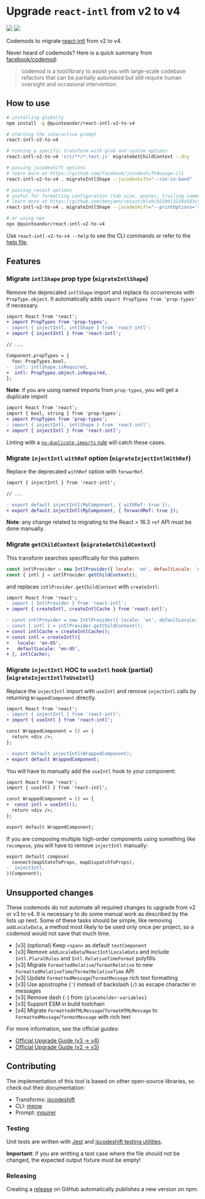 # Upgrade `react-intl` from v2 to v4

![](https://github.com/quintoandar/farewell-immutablejs/workflows/Node.js%20CI/badge.svg)
![](https://github.com/quintoandar/farewell-immutablejs/workflows/Node.js%20Package/badge.svg)

Codemods to migrate [react-intl](https://formatjs.io/docs/react-intl) from v2 to v4.

Never heard of codemods? Here is a quick summary from [facebook/codemod](https://github.com/facebook/codemod):

> codemod is a tool/library to assist you with large-scale codebase refactors that can be partially automated but still require human oversight and occasional intervention.

## How to use

```bash
# installing globally
npm install -g @quintoandar/react-intl-v2-to-v4

# starting the interactive prompt
react-intl-v2-to-v4

# running a specific transform with glob and custom options
react-intl-v2-to-v4 'src/**/*.test.js' migrateGetChildContext --dry

# passing jscodeshift options
# learn more at https://github.com/facebook/jscodeshift#usage-cli
react-intl-v2-to-v4 . migrateIntlShape --jscodeshift="--run-in-band"

# passing recast options
# useful for formatting configuration (tab size, quotes, trailing comma etc.)
# learn more at https://github.com/benjamn/recast/blob/822b013218a583c555bcf754beddfc52371b4a58/lib/options.ts
react-intl-v2-to-v4 . migrateIntlShape --jscodeshift="--printOptions='{\"quote\":\"double\"}'"

# or using npx
npx @quintoandar/react-intl-v2-to-v4
```

Use `react-intl-v2-to-v4 --help` to see the CLI commands or refer to the [help file](./src/bin/help.txt).

## Features

### Migrate `intlShape` prop type (`migrateIntlShape`)

Remove the deprecated `intlShape` import and replace its occurrences with `PropType.object`. 
It automatically adds `import PropTypes from 'prop-types'` if necessary.

```diff
import React from 'react';
+ import PropTypes from 'prop-types';
- import { injectIntl, intlShape } from 'react-intl';
+ import { injectIntl } from 'react-intl';

// ...

Component.propTypes = {
  foo: PropTypes.bool,
-  intl: intlShape.isRequired,
+  intl: PropTypes.object.isRequired,
};
```

**Note**: if you are using named imports from `prop-types`, you will get a duplicate import

```diff
import React from 'react';
import { bool, string } from 'prop-types';
+ import PropTypes from 'prop-types';
- import { injectIntl, intlShape } from 'react-intl';
+ import { injectIntl } from 'react-intl';
```

Linting with a [`no-duplicate-imports` rule](https://eslint.org/docs/rules/no-duplicate-imports) will catch these cases.

### Migrate `injectIntl` `withRef` option (`migrateInjectIntlWithRef`)

Replace the deprecated `withRef` option with `forwarRef`.

```diff
import { injectIntl } from 'react-intl';

// ...

- export default injectIntl(MyComponent, { withRef: true });
+ export default injectIntl(MyComponent, { forwardRef: true });
```

**Note**: any change related to migrating to the React > 16.3 `ref` API must be done manually.

### Migrate `getChildContext` (`migrateGetChildContext`)

This transform searches speciffically for this pattern:

```js
const intlProvider = new IntlProvider({ locale: 'en', defaultLocale: 'en' }, {}); // IntlProvider arguments don't matter
const { intl } = intlProvider.getChildContext();
```

and replaces `intlProvider.getChildContext` with `createIntl`:

```diff
import React from 'react';
- import { IntlProvider } from 'react-intl';
+ import { createIntl, createIntlCache } from 'react-intl';

- const intlProvider = new IntlProvider({ locale: 'en', defaultLocale: 'en' }, {});
- const { intl } = intlProvider.getChildContext();
+ const intlCache = createIntlCache();
+ const intl = createIntl({
+   locale: 'en-US',
+   defaultLocale: 'en-US',
+ }, intlCache);
```

### Migrate `injectIntl` HOC to `useIntl` hook (partial) (`migrateInjectIntlToUseIntl`)

Replace the `injectIntl` import with `useIntl` and remove `injectIntl` calls by returning `WrappedComponent` directly.

```diff
import React from 'react';
- import { injectIntl } from 'react-intl';
+ import { useIntl } from 'react-intl';

const WrappedComponent = () => {
  return <div />;
};

- export default injectIntl(WrappedComponent);
+ export default WrappedComponent;
```

You will have to manually add the `useIntl` hook to your component:

```diff
import React from 'react';
import { useIntl } from 'react-intl';

const WrappedComponent = () => {
+  const intl = useIntl();
  return <div />;
};

export default WrappedComponent;
```

If you are composing multiple high-order components using something like `recompose`, you will have to remove `injectIntl` manually:

```diff
export default compose(
  connect(mapStateToProps, mapDispatchToProps),
-  injectIntl,
)(Component);
```

## Unsupported changes

These codemods do not automate all required changes to upgrade from v2 or v3 to v4. 
It is necessary to do some manual work as described by the lists up next. 
Some of these tasks should be simple, like removing `addLocaleData`, a method most likely to be used only once per project, so a codemod would not save that much time.

- [v3] (optional) Keep `<span>` as default `textComponent`
- [v3] Remove `addLocaleData`/`ReactIntlLocaleData` and include `Intl.PluralRules` and `Intl.RelativeTimeFormat` polyfills
- [v3] Migrate `FormattedRelative`/`formatRelative` to new `FormattedRelativeTime`/`formatRelativeTime` API
- [v3] Update `FormattedMessage`/`formatMessage` rich text formatting
- [v3] Use apostrophe (`'`) instead of backslash (`/`) as escape character in messages
- [v3] Remove dash (`-`) from `{placeholder-variables}`
- [v3] Support ESM in build toolchain
- [v4] Migrate `FormattedHTMLMessage`/`formatHTMLMessage` to `FormattedMessage`/`formatMessage` with rich text

For more information, see the official guides:

- [Official Upgrade Guide (v3 -> v4)](https://formatjs.io/docs/react-intl/upgrade-guide-4x)
- [Official Upgrade Guide (v2 -> v3)](https://formatjs.io/docs/react-intl/upgrade-guide-3x)

## Contributing

The implementation of this tool is based on other open-source libraries, so check out their documentation:

- Transforms: [jscodeshift](https://github.com/facebook/jscodeshift)
- CLI: [meow](https://github.com/sindresorhus/meow)
- Prompt: [inquirer](https://github.com/SBoudrias/Inquirer.js)

### Testing

Unit tests are written with [Jest](https://github.com/facebook/jest) and [jscodeshift testing utilities](https://github.com/facebook/jscodeshift#unit-testing).

**Important**: if you are writting a test case where the file should not be changed, the expected output fixture must be empty!

### Releasing

Creating a [release](https://github.com/quintoandar/react-intl-v2-to-v4/releases) on GitHub automatically publishes a new version on npm.
